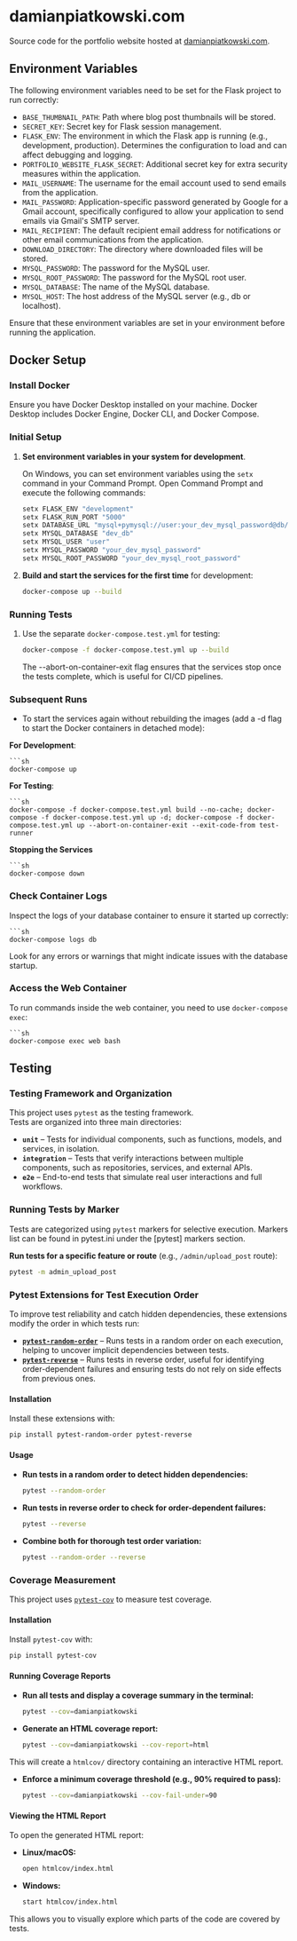 # damianpiatkowski.com

Source code for the portfolio website hosted at [damianpiatkowski.com](https://damianpiatkowski.com).

## Environment Variables

The following environment variables need to be set for the Flask project to run correctly:

- `BASE_THUMBNAIL_PATH`: Path where blog post thumbnails will be stored.
- `SECRET_KEY`: Secret key for Flask session management.
- `FLASK_ENV`: The environment in which the Flask app is running (e.g., development, production). Determines the configuration to load and can affect debugging and logging.
- `PORTFOLIO_WEBSITE_FLASK_SECRET`: Additional secret key for extra security measures within the application.
- `MAIL_USERNAME`: The username for the email account used to send emails from the application.
- `MAIL_PASSWORD`: Application-specific password generated by Google for a Gmail account, specifically configured to allow your application to send emails via Gmail's SMTP server.
- `MAIL_RECIPIENT`: The default recipient email address for notifications or other email communications from the application.
- `DOWNLOAD_DIRECTORY`: The directory where downloaded files will be stored.
- `MYSQL_PASSWORD`: The password for the MySQL user.
- `MYSQL_ROOT_PASSWORD`: The password for the MySQL root user.
- `MYSQL_DATABASE`: The name of the MySQL database.
- `MYSQL_HOST`: The host address of the MySQL server (e.g., db or localhost).

Ensure that these environment variables are set in your environment before running the application.

## Docker Setup

### Install Docker

Ensure you have Docker Desktop installed on your machine. Docker Desktop includes Docker Engine, Docker CLI, and Docker Compose.

### Initial Setup

1. **Set environment variables in your system for development**.

    On Windows, you can set environment variables using the `setx` command in your Command Prompt. Open Command Prompt and execute the following commands:

    ```sh
    setx FLASK_ENV "development"
    setx FLASK_RUN_PORT "5000"
    setx DATABASE_URL "mysql+pymysql://user:your_dev_mysql_password@db/dev_db"
    setx MYSQL_DATABASE "dev_db"
    setx MYSQL_USER "user"
    setx MYSQL_PASSWORD "your_dev_mysql_password"
    setx MYSQL_ROOT_PASSWORD "your_dev_mysql_root_password"
    ```

2. **Build and start the services for the first time** for development:

    ```sh
    docker-compose up --build
    ```

### Running Tests

1. Use the separate `docker-compose.test.yml` for testing:

    ```sh
    docker-compose -f docker-compose.test.yml up --build
    ```
   The --abort-on-container-exit flag ensures that the services stop once the tests complete,
   which is useful for CI/CD pipelines.

### Subsequent Runs

- To start the services again without rebuilding the images
   (add a -d flag to start the Docker containers in detached mode):

**For Development**:

    ```sh
    docker-compose up

**For Testing**:

    ```sh
    docker-compose -f docker-compose.test.yml build --no-cache; docker-compose -f docker-compose.test.yml up -d; docker-compose -f docker-compose.test.yml up --abort-on-container-exit --exit-code-from test-runner

**Stopping the Services**

    ```sh
    docker-compose down

### Check Container Logs

Inspect the logs of your database container to ensure it started up correctly:

    ```sh
    docker-compose logs db

Look for any errors or warnings that might indicate issues with the database startup.

### Access the Web Container

To run commands inside the web container, you need to use `docker-compose exec`:

    ```sh
    docker-compose exec web bash

## Testing

### Testing Framework and Organization

This project uses `pytest` as the testing framework.  
Tests are organized into three main directories:

- **`unit`** – Tests for individual components, such as functions, models, and services, in isolation.
- **`integration`** – Tests that verify interactions between multiple components, such as repositories, services, and external APIs.
- **`e2e`** – End-to-end tests that simulate real user interactions and full workflows.

### Running Tests by Marker

Tests are categorized using `pytest` markers for selective execution.
Markers list can be found in pytest.ini under the [pytest] markers section.

**Run tests for a specific feature or route** (e.g., `/admin/upload_post` route):  
  ```bash
  pytest -m admin_upload_post
  ```

### Pytest Extensions for Test Execution Order

To improve test reliability and catch hidden dependencies, these extensions modify the order in which tests run:

- **[`pytest-random-order`](https://pypi.org/project/pytest-random-order/)** – Runs tests in a random order on each execution, helping to uncover implicit dependencies between tests.  
- **[`pytest-reverse`](https://pypi.org/project/pytest-reverse/)** – Runs tests in reverse order, useful for identifying order-dependent failures and ensuring tests do not rely on side effects from previous ones.  

#### Installation

Install these extensions with:
```bash
pip install pytest-random-order pytest-reverse
```

#### Usage

- **Run tests in a random order to detect hidden dependencies:**
  ```bash
  pytest --random-order
  ```
- **Run tests in reverse order to check for order-dependent failures:**
  ```bash
  pytest --reverse
  ```
- **Combine both for thorough test order variation:**
   ```bash
   pytest --random-order --reverse
   ```
  
### Coverage Measurement

This project uses [`pytest-cov`](https://pypi.org/project/pytest-cov/) to measure test coverage.

#### Installation

Install `pytest-cov` with:
```bash
pip install pytest-cov
```

#### Running Coverage Reports

- **Run all tests and display a coverage summary in the terminal:**
  ```bash
  pytest --cov=damianpiatkowski
  ```
- **Generate an HTML coverage report:**
  ```bash
  pytest --cov=damianpiatkowski --cov-report=html
  ```
This will create a `htmlcov/` directory containing an interactive HTML report.

- **Enforce a minimum coverage threshold (e.g., 90% required to pass):**
  ```bash
  pytest --cov=damianpiatkowski --cov-fail-under=90
  ```
  
#### Viewing the HTML Report

To open the generated HTML report:

- **Linux/macOS:**
  ```bash
  open htmlcov/index.html
  ```
- **Windows:**
  ```bash
  start htmlcov/index.html
  ```
This allows you to visually explore which parts of the code are covered by tests.

  






